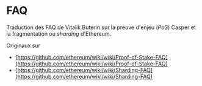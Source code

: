 # FAQ

Traduction des FAQ de Vitalik Buterin sur la preuve d'enjeu (_PoS_) Casper et la fragmentation ou _sharding_ d'Ethereum.

Originaux sur 

 * [https://github.com/ethereum/wiki/wiki/Proof-of-Stake-FAQ](https://github.com/ethereum/wiki/wiki/Proof-of-Stake-FAQ)
 * [https://github.com/ethereum/wiki/wiki/Sharding-FAQ](https://github.com/ethereum/wiki/wiki/Sharding-FAQ) 
